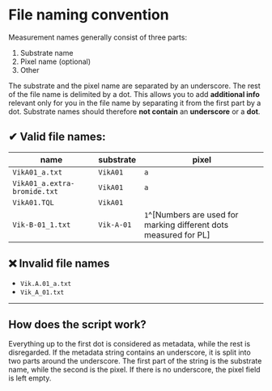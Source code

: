 # File naming convention
Measurement names generally consist of three parts:
1. Substrate name
2. Pixel name (optional)
3. Other

The substrate and the pixel name are separated by an underscore. The rest of the file name is delimited by a dot. This allows you to add **additional info** relevant only for you in the file name by separating it from the first part by a dot. Substrate names should therefore **not contain** an **underscore** or a **dot**.

## ✔ Valid file names:

| name                         | substrate  | pixel                                                             |
| ---------------------------- | ---------- | ----------------------------------------------------------------- |
| `VikA01_a.txt`               | `VikA01`   | `a`                                                               |
| `VikA01_a.extra-bromide.txt` | `VikA01`   | `a`                                                               |
| `VikA01.TQL`                 | `VikA01`   |                                                                   |
| `Vik-B-01_1.txt`             | `Vik-A-01` | `1`^[Numbers are used for marking different dots measured for PL] |

## ❌ Invalid file names
- `Vik.A.01_a.txt`
- `Vik_A_01.txt`
---
## How does the script work?
Everything up to the first dot is considered as metadata, while the rest is disregarded. If the metadata string contains an underscore, it is split into two parts around the underscore. The first part of the string is the substrate name, while the second is the pixel. If there is no underscore, the pixel field is left empty.